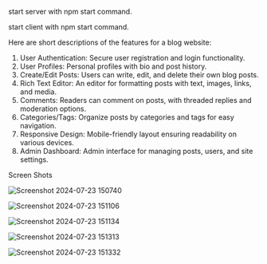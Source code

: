 start server with npm start command.

start client with npm start command.

Here are short descriptions of the features for a blog website:

1) User Authentication: Secure user registration and login functionality.
2) User Profiles: Personal profiles with bio and post history.
3) Create/Edit Posts: Users can write, edit, and delete their own blog posts.
4) Rich Text Editor: An editor for formatting posts with text, images, links, and media.
5) Comments: Readers can comment on posts, with threaded replies and moderation options.
6) Categories/Tags: Organize posts by categories and tags for easy navigation.
7) Responsive Design: Mobile-friendly layout ensuring readability on various devices.
8) Admin Dashboard: Admin interface for managing posts, users, and site settings.


   
Screen Shots

![Screenshot 2024-07-23 150740](https://github.com/user-attachments/assets/3bbeb423-dc92-45be-b6ee-bf27ca668717)


![Screenshot 2024-07-23 151106](https://github.com/user-attachments/assets/1e958a1c-ea22-4424-b89c-13989d167bb6)


![Screenshot 2024-07-23 151134](https://github.com/user-attachments/assets/bb1ee4f3-5bf9-45a6-8d14-bae41e737b0d)


![Screenshot 2024-07-23 151313](https://github.com/user-attachments/assets/548486b3-38bd-477e-b0bc-abd852d927f0)


![Screenshot 2024-07-23 151332](https://github.com/user-attachments/assets/65d07175-1e24-4b91-a380-d35ae9b7940f)





